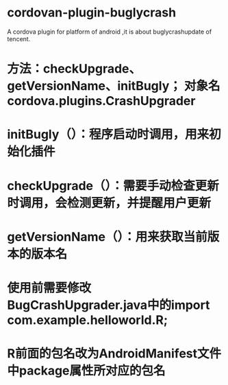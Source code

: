 # cordovan-plugin-buglycrash
A cordova plugin for platform of android ,it is about buglycrashupdate of tencent.
# 方法：checkUpgrade、getVersionName、initBugly； 对象名cordova.plugins.CrashUpgrader
# initBugly（）：程序启动时调用，用来初始化插件
# checkUpgrade（）：需要手动检查更新时调用，会检测更新，并提醒用户更新
# getVersionName（）：用来获取当前版本的版本名
# 使用前需要修改BugCrashUpgrader.java中的import com.example.helloworld.R;
# R前面的包名改为AndroidManifest文件中package属性所对应的包名
